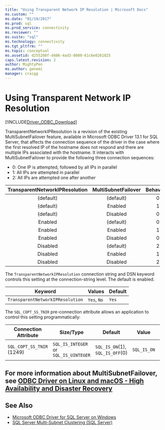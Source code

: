 ```yaml
---
title: "Using Transparent Network IP Resolution | Microsoft Docs"
ms.custom: ""
ms.date: "01/19/2017"
ms.prod: sql
ms.prod_service: connectivity
ms.reviewer: ""
ms.suite: "sql"
ms.technology: connectivity
ms.tgt_pltfrm: ""
ms.topic: conceptual
ms.assetid: d255208f-d486-4ad3-8080-61c6e0261825
caps.latest.revision: 2
author: MightyPen
ms.author: genemi
manager: craigg
---
```

# Using Transparent Network IP Resolution
[!INCLUDE[Driver_ODBC_Download](../../includes/driver_odbc_download.md)]

TransparentNetworkIPResolution is a revision of the existing MultiSubnetFailover feature, available in Microsoft ODBC Driver 13.1 for SQL Server, that affects the connection sequence of the driver in the case where the first resolved IP of the hostname does not respond and there are multiple IPs associated with the hostname. It interacts with MultiSubnetFailover to provide the following three connection sequences:

* 0: One IP is attempted, followed by all IPs in parallel
* 1: All IPs are attempted in parallel
* 2: All IPs are attempted one after another

|TransparentNetworkIPResolution|MultiSubnetFailover|Behaviour|
|:-:|:-:|:-:|
|(default)|(default)|0|
|(default)|Enabled|1|
|(default)|Disabled|0|
|Enabled|(default)|0|
|Enabled|Enabled|1|
|Enabled|Disabled|0|
|Disabled|(default)|2|
|Disabled|Enabled|1|
|Disabled|Disabled|2|

The `TransparentNetworkIPResolution` connection string and DSN keyword controls this setting at the connection-string level. The default is enabled.

Keyword|Values|Default
-|-|-
`TransparentNetworkIPResolution`|`Yes`, `No`|`Yes`

The `SQL_COPT_SS_TNIR` pre-connection attribute allows an application to control this setting programmatically:

Connection Attribute|	Size/Type|	Default| Value|	Description
-|-|-|-|-
`SQL_COPT_SS_TNIR` (1249)| `SQL_IS_INTEGER` or `SQL_IS_UINTEGER`| `SQL_IS_ON`(1), `SQL_IS_OFF`(0)|`SQL_IS_ON`|Enables or disables TNIR.

For more information about MultiSubnetFailover, see [ODBC Driver on Linux and macOS - High Availability and Disaster Recovery](../../connect/odbc/linux-mac/odbc-driver-on-linux-support-for-high-availability-disaster-recovery.md)
--------------------------------------------------
## See Also  
* [Microsoft ODBC Driver for SQL Server on Windows](../../connect/odbc/windows/microsoft-odbc-driver-for-sql-server-on-windows.md)
* [SQL Server Multi-Subnet Clustering (SQL Server)](https://msdn.microsoft.com/library/ff878716.aspx#RelatedContent)
